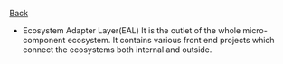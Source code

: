 [Back](../Guideline.md)

- Ecosystem Adapter Layer(EAL)
  It is the outlet of the whole micro-component ecosystem. It contains various front end projects which connect the ecosystems both internal and outside.


